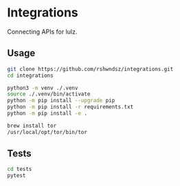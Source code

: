 # Integrations

Connecting APIs for lulz.

## Usage

```bash
git clone https://github.com/rshwndsz/integrations.git
cd integrations

python3 -m venv ./.venv
source ./.venv/bin/activate
python -m pip install --upgrade pip
python -m pip install -r requirements.txt
python -m pip install -e .

brew install tor
/usr/local/opt/tor/bin/tor
```

## Tests

```bash
cd tests
pytest
```
